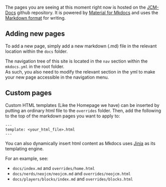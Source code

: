 The pages you are seeing at this moment right now is hosted on the [JCM-Docs](https://github.com/DistrictOfJoban/JCM-Docs) github repository. It is powered by [Material for Mkdocs](https://squidfunk.github.io/mkdocs-material/) and uses the [Markdown format](https://commonmark.org/help/) for writing.

## Adding new pages
To add a new page, simply add a new markdown (.md) file in the relevant location within the `docs` folder.

The navigation tree of this site is located in the `nav` section within the `mkdocs.yml` in the root folder.  
As such, you also need to modify the relevant section in the yml to make your new page accessible in the navigation menu.

## Custom pages
Custom HTML templates (Like the Homepage we have) can be inserted by putting an ordinary html file to the `overrides` folder. Then, add the following to the top of the markdown pages you want to apply to:
```
---
template: <your_html_file>.html
---
```

You can also dynamically insert html content as Mkdocs uses [Jinja](https://jinja.palletsprojects.com/en/stable/) as its templating engine.

For an example, see:

- `docs/index.md` and `overrides/home.html`
- `docs/nerds/neojcm/neojcm.md` and `overrides/neojcm.html`
- `docs/players/blocks/index.md` and `overrides/blocks.html`